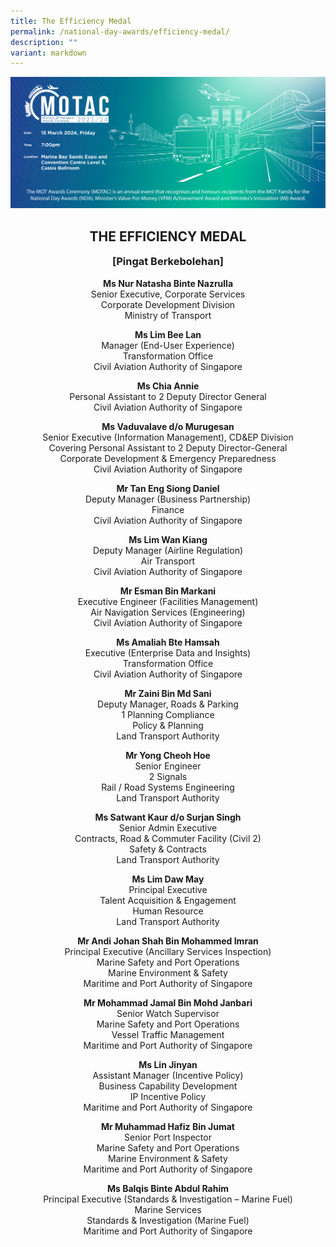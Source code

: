 ```yaml
---
title: The Efficiency Medal
permalink: /national-day-awards/efficiency-medal/
description: ""
variant: markdown
---
```

![](/images/hero.png) 
<center>
  <h2>THE EFFICIENCY MEDAL</h2>
  <h3>[Pingat Berkebolehan]</h3>
</center>
<center>
  
  <p>
    <b>Ms Nur Natasha Binte Nazrulla</b><br>
    Senior Executive, Corporate Services<br>
    Corporate Development Division<br>
    Ministry of Transport
  </p>
  <p>
    <b>Ms Lim Bee Lan</b><br>
    Manager (End-User Experience)<br>
    Transformation Office<br>
    Civil Aviation Authority of Singapore
  </p>
  <p>
    <b>Ms Chia Annie</b><br>
    Personal Assistant to 2 Deputy Director General<br>
    Civil Aviation Authority of Singapore
  </p>
  <p>
    <b>Ms Vaduvalave d/o Murugesan</b><br>
    Senior Executive (Information Management), CD&amp;EP Division<br>
    Covering Personal Assistant to 2 Deputy Director-General<br>
    Corporate Development &amp; Emergency Preparedness<br>
    Civil Aviation Authority of Singapore
  </p>
  <p>
    <b>Mr Tan Eng Siong Daniel</b><br>
    Deputy Manager (Business Partnership)<br>
    Finance<br>
    Civil Aviation Authority of Singapore
  </p>
  <p>
    <b>Ms Lim Wan Kiang</b><br>
    Deputy Manager (Airline Regulation)<br>
    Air Transport<br>
    Civil Aviation Authority of Singapore
  </p>
  <p>
    <b>Mr Esman Bin Markani</b><br>
    Executive Engineer (Facilities Management)<br>
    Air Navigation Services (Engineering)<br>
    Civil Aviation Authority of Singapore
  </p>
  <p>
    <b>Ms Amaliah Bte Hamsah</b><br>
    Executive (Enterprise Data and Insights)<br>
    Transformation Office<br>
    Civil Aviation Authority of Singapore
  </p>

  
  <p>
    <b>Mr Zaini Bin Md Sani</b><br>
    Deputy Manager, Roads &amp; Parking<br>
    1 Planning Compliance<br>
    Policy &amp; Planning<br>
    Land Transport Authority
  </p>
  <p>
    <b>Mr Yong Cheoh Hoe</b><br>
    Senior Engineer<br>
    2 Signals<br>
    Rail / Road Systems Engineering<br>
    Land Transport Authority
  </p>
  <p>
    <b>Ms Satwant Kaur d/o Surjan Singh</b><br>
    Senior Admin Executive<br>
    Contracts, Road &amp; Commuter Facility (Civil 2)<br>
    Safety &amp; Contracts<br>
    Land Transport Authority
  </p>
  
  <p>
    <b>Ms Lim Daw May</b><br>
    Principal Executive<br>
    Talent Acquisition &amp; Engagement<br>
    Human Resource<br>
    Land Transport Authority
  </p>

  
  <p>
    <b>Mr Andi Johan Shah Bin Mohammed Imran</b><br>
    Principal Executive (Ancillary Services Inspection)<br>
    Marine Safety and Port Operations<br>
    Marine Environment &amp; Safety<br>
    Maritime and Port Authority of Singapore
  </p>
  <p>
    <b>Mr Mohammad Jamal Bin Mohd Janbari</b><br>
    Senior Watch Supervisor<br>
    Marine Safety and Port Operations<br>
    Vessel Traffic Management<br>
    Maritime and Port Authority of Singapore
  </p>
  <p>
    <b>Ms Lin Jinyan</b><br>
    Assistant Manager (Incentive Policy)<br>
    Business Capability Development<br>
    IP Incentive Policy<br>
    Maritime and Port Authority of Singapore
  </p>
  <p>
    <b>Mr Muhammad Hafiz Bin Jumat</b><br>
    Senior Port Inspector<br>
    Marine Safety and Port Operations<br>
    Marine Environment &amp; Safety<br>
    Maritime and Port Authority of Singapore
  </p>
  <p>
    <b>Ms Balqis Binte Abdul Rahim</b><br>
    Principal Executive (Standards &amp; Investigation – Marine Fuel)<br>
    Marine Services<br>
    Standards &amp; Investigation (Marine Fuel)<br>
    Maritime and Port Authority of Singapore
  </p>
</center>


<style>
  h3 {
    margin-top: 0 !important;
  }
</style>